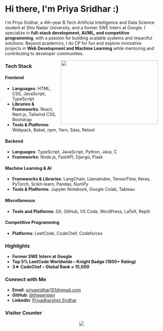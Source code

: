 # Hi there, I'm Priya Sridhar :)

<div align="left">
  
I'm Priya Sridhar, a 4th-year B.Tech Artificial Intelligence and Data Science student at Shiv Nadar University, and a former SWE Intern at Google.  I specialize in **full-stack development, AI/ML, and competitive programming**, with a passion for building scalable systems and impactful solutions.  Beyond academics, I do CP for fun and explore innovative projects in **Web Development and Machine Learning** while mentoring and contributing to developer communities.

</div>

<img align="right" src="cat-computer.gif" width="320" height="210"/>

### Tech Stack

#### Frontend
- **Languages**: HTML, CSS, JavaScript, TypeScript
- **Libraries & Frameworks**: React, Next.js, Tailwind CSS, Bootstrap
- **Tools & Platforms**: Webpack, Babel, npm, Yarn, Sass, Retool

#### Backend
- **Languages**: TypeScript, JavaScript, Python, Java, C
- **Frameworks**: Node.js, FastAPI, Django, Flask

#### Machine Learning & AI
- **Frameworks & Libraries**: LangChain, LlamaIndex, TensorFlow, Keras, PyTorch, Scikit-learn, Pandas, NumPy
- **Tools & Platforms**: Jupyter Notebook, Google Colab, Tableau

#### Miscellaneous
- **Tools and Platforms**: Git, GitHub, VS Code, WordPress, LaTeX, Replit

#### Competitive Programming
- **Platforms**: LeetCode, CodeChef, Codeforces

### Highlights
- **Former SWE Intern at Google**  
- **Top 5% LeetCode Worldwide – Knight Badge (1850+ Rating)**  
- **3★ CodeChef – Global Rank ≈ 15,000**  

### Connect with Me
- **Email**: priyasridhar101@gmail.com  
- **GitHub**: [@theperiperi](https://github.com/theperiperi)  
- **LinkedIn**: [Priyadharshini Sridhar](https://www.linkedin.com/in/priyadharshini-sridhar/)  

### Visitor Counter
<p align="center"> 
  <img src="https://profile-counter.glitch.me/theperiperi/count.svg" />
</p>
